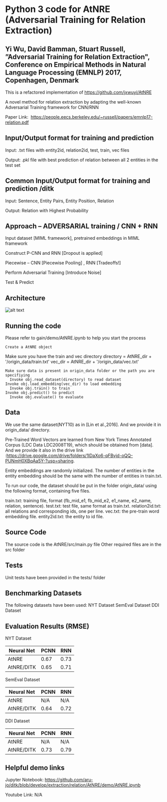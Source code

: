 # Python 3 code for AtNRE (Adversarial Training for Relation Extraction)

## Yi Wu, David Bamman, Stuart Russell, ”Adversarial Training for Relation Extraction", Conference on Empirical Methods in Natural Language Processing (EMNLP) 2017, Copenhagen, Denmark

This is a refactored implementation of https://github.com/jxwuyi/AtNRE

A novel method for relation extraction by adapting the well-known Adversarial Training framework for CNN/RNN

Paper Link:  https://people.eecs.berkeley.edu/~russell/papers/emnlp17-relation.pdf

## Input/Output format for training and prediction

Input: .txt files with entity2id, relation2id, test, train, vec files

Output: .pkl file with best prediction of relation between all 2 entities in the test set

## Common Input/Output format for training and prediction /ditk

Input: Sentence, Entity Pairs, Entity Position, Relation

Output: Relation with Highest Probability 

## Approach – ADVERSARIAL training / CNN + RNN  

Input dataset [MIML framework], pretrained embeddings in MIML framework

Construct P-CNN and RNN [Dropout is applied] 

Piecewise – CNN [Piecewise Pooling] , RNN [Tradeoffs!]

Perform Adversarial Training [Introduce Noise]

Test & Predict

## Architecture 

![alt text](https://github.com/aru-jo/ditk/blob/develop/extraction/relation/AtNRE/readme-images/architecture.png)

## Running the code

Please refer to gain/demo/AtNRE.ipynb to help you start the process 
    
	Create a AtNRE object 
  
  Make sure you have the train and vec directory
    directory = AtNRE_dir + '/origin_data/train.txt'
    vec_dir = AtNRE_dir + '/origin_data/vec.txt'
	
	Make sure data is present in origin_data folder or the path you are specifiying 
	  Invoke obj.read_dataset(directory) to read dataset
    Invoke obj.load_embedding(vec_dir) to load embedding
	  Invoke obj.train() to train 
    Invoke obj.predict() to predict 
	  Invoke obj.evaluate() to evaluate

## Data 

We use the same dataset(NYT10) as in [Lin et al.,2016]. And we provide it in origin_data/ directory.

Pre-Trained Word Vectors are learned from New York Times Annotated Corpus (LDC Data LDC2008T19), which should be obtained from [data]. And we provide it also in the drive link
:https://drive.google.com/drive/folders/1lDaXo6-qFBvjd-oQQ-PUNmH0XBqAa5Y-?usp=sharing.

Entity embeddings are randomly initialized. The number of entities in the entity embedding should be the same with the number of entities in train.txt.

To run our code, the dataset should be put in the folder origin_data/ using the following format, containing five files.

train.txt: training file, format (fb_mid_e1, fb_mid_e2, e1_name, e2_name, relation, sentence).
test.txt: test file, same format as train.txt.
relation2id.txt: all relations and corresponding ids, one per line.
vec.txt: the pre-train word embedding file.
entity2id.txt: the entity to id file.

## Source Code

The source code is the AtNRE/src/main.py file
Other required files are in the src folder

## Tests

Unit tests have been provided in the tests/ folder

## Benchmarking Datasets

The following datasets have been used: 
	NYT Dataset
	SemEval Dataset
	DDI Dataset

## Evaluation Results (RMSE) 

NYT Dataset

Neural Net | PCNN | RNN |
--- | --- | --- |
AtNRE | 0.67 | 0.73 |
AtNRE/DITK | 0.65 | 0.71 |  

SemEval Dataset

Neural Net | PCNN | RNN |
--- | --- | --- |
AtNRE | N/A | N/A |
AtNRE/DITK | 0.64 | 0.72 |  

DDI Dataset

Neural Net | PCNN | RNN |
--- | --- | --- |
AtNRE | N/A | N/A |
AtNRE/DITK | 0.73 | 0.79 |  


## Helpful demo links

Jupyter Notebook: https://github.com/aru-jo/ditk/blob/develop/extraction/relation/AtNRE/demo/AtNRE.ipynb

Youtube Link: N/A


